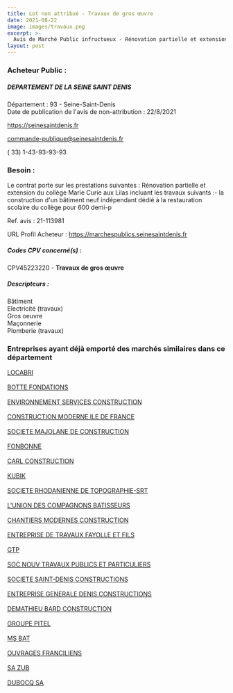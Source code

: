 ```yaml
---
title: Lot non attribué - Travaux de gros œuvre
date: 2021-08-22
image: images/travaux.png
excerpt: >-
  Avis de Marché Public infructueux - Rénovation partielle et extension du collège Marie Curie aux Lilas
layout: post
---
```


### Acheteur Public :
##### DEPARTEMENT DE LA SEINE SAINT DENIS
Département : 93 - Seine-Saint-Denis<br/>
Date de publication de l'avis de non-attribution : 22/8/2021


https://seinesaintdenis.fr

commande-publique@seinesaintdenis.fr

( 33) 1-43-93-93-93
### Besoin :

Le contrat porte sur les prestations suivantes : Rénovation partielle et extension du collège Marie Curie aux Lilas incluant les travaux suivants :- la construction d'un bâtiment neuf indépendant dédié à la restauration scolaire du collège pour 600 demi-p

Ref. avis : 21-113981

URL Profil Acheteur : https://marchespublics.seinesaintdenis.fr

##### Codes CPV concerné(s) :
CPV45223220 - **Travaux de gros œuvre** <br/>

##### Descripteurs :
Bâtiment <br/>
Electricité (travaux) <br/>
Gros oeuvre <br/>
Maçonnerie <br/>
Plomberie (travaux) <br/>

### Entreprises ayant déjà emporté des marchés similaires dans ce département
<a href="/entreprise-544/siren-304453160">LOCABRI</a><br/><br/>
<a href="/entreprise-549/siren-340085885">BOTTE FONDATIONS</a><br/><br/>
<a href="/entreprise-554/siren-397722331">ENVIRONNEMENT SERVICES CONSTRUCTION</a><br/><br/>
<a href="/entreprise-554/siren-398071365">CONSTRUCTION MODERNE ILE DE FRANCE</a><br/><br/>
<a href="/entreprise-555/siren-398410050">SOCIETE MAJOLANE DE CONSTRUCTION</a><br/><br/>
<a href="/entreprise-560/siren-432583334">FONBONNE</a><br/><br/>
<a href="/entreprise-560/siren-438058810">CARL CONSTRUCTION</a><br/><br/>
<a href="/entreprise-561/siren-439514266">KUBIK</a><br/><br/>
<a href="/entreprise-562/siren-443260583">SOCIETE RHODANIENNE DE TOPOGRAPHIE-SRT</a><br/><br/>
<a href="/entreprise-564/siren-478055163">L'UNION DES COMPAGNONS BATISSEURS</a><br/><br/>
<a href="/entreprise-566/siren-493414304">CHANTIERS MODERNES CONSTRUCTION</a><br/><br/>
<a href="/entreprise-567/siren-501639165">ENTREPRISE DE TRAVAUX FAYOLLE ET FILS</a><br/><br/>
<a href="/entreprise-572/siren-537613879">GTP</a><br/><br/>
<a href="/entreprise-572/siren-572075109">SOC NOUV TRAVAUX PUBLICS ET PARTICULIERS</a><br/><br/>
<a href="/entreprise-572/siren-572185775">SOCIETE SAINT-DENIS CONSTRUCTIONS</a><br/><br/>
<a href="/entreprise-573/siren-626520126">ENTREPRISE GENERALE DENIS CONSTRUCTIONS</a><br/><br/>
<a href="/entreprise-575/siren-790843411">DEMATHIEU BARD CONSTRUCTION</a><br/><br/>
<a href="/entreprise-577/siren-802060186">GROUPE PITEL</a><br/><br/>
<a href="/entreprise-577/siren-808468854">MS BAT</a><br/><br/>
<a href="/entreprise-579/siren-822970315">OUVRAGES FRANCILIENS</a><br/><br/>
<a href="/entreprise-582/siren-927120295">SA ZUB</a><br/><br/>
<a href="/entreprise-582/siren-957202476">DUBOCQ SA</a><br/><br/>
